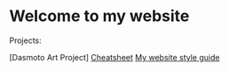 # Welcome to my website

Projects:

[Dasmoto Art Project]
[Cheatsheet](./cheatsheet/index.html)
[My website style guide](./style-guide/index.html)
